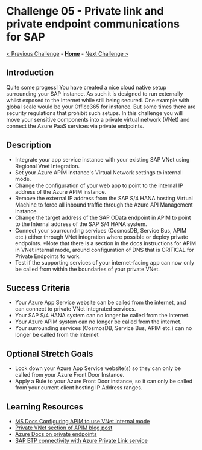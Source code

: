# Challenge 05 - Private link and private endpoint communications for SAP

[< Previous Challenge](./Challenge-04.md) - **[Home](../README.md)** - [Next Challenge >](./Challenge-06.md)

## Introduction
Quite some progess! You have created a nice cloud native setup surrounding your SAP instance. As such it is designed to run externally whilst exposed to the Internet while still being secured. One example with global scale would be your Office365 for instance. But some times there are security regulations that prohibit such setups. In this challenge you will move your sensitive components into a private virtual network (VNet) and connect the Azure PaaS services via private endpoints.

## Description
- Integrate your app service instance with your existing SAP VNet using Regional Vnet Integration.
- Set your Azure APIM instance's Virtual Network settings to internal mode.
- Change the configuration of your web app to point to the internal IP address of the Azure APIM instance.
- Remove the external IP address from the SAP S/4 HANA hosting Virtual Machine to force all inbound traffic through the Azure API Management instance.
- Change the target address of the SAP OData endpoint in APIM to point to the Internal address of the SAP S/4 HANA system.
- Connect your sourrounding services (CosmosDB, Service Bus, APIM etc.) either through VNet integration where possible or deploy private endpoints. *Note that there is a section in the docs instructions for APIM in VNet internal mode, around configuration of DNS that is CRITICAL for Private Endpoints to work.
- Test if the supporting services of your internet-facing app can now only be called from within the boundaries of your private VNet.

## Success Criteria
- Your Azure App Service website can be called from the internet, and can connect to private VNet integrated services.
- Your SAP S/4 HANA system can no longer be called from the Internet.
- Your Azure APIM system can no longer be called from the internet.
- Your surrounding services (CosmosDB, Service Bus, APIM etc.) can no longer be called from the Internet


## Optional Stretch Goals
- Lock down your Azure App Service website(s) so they can only be called from your Azure Front Door Instance.
- Apply a Rule to your Azure Front Door instance, so it can only be called from your current client hosting IP Address ranges.

## Learning Resources
- [MS Docs Configuring APIM to use VNet Internal mode](https://docs.microsoft.com/en-us/azure/api-management/api-management-using-with-internal-vnet)
- [Private VNet section of APIM blog post](https://blogs.sap.com/2021/08/12/.net-speaks-odata-too-how-to-implement-azure-app-service-with-sap-odata-gateway/)
- [Azure Docs on private endpoints](https://docs.microsoft.com/en-us/azure/private-link/private-endpoint-overview)
- [SAP BTP connectivity with Azure Private Link service](https://blogs.sap.com/2021/12/29/getting-started-with-btp-private-link-service-for-azure/)
